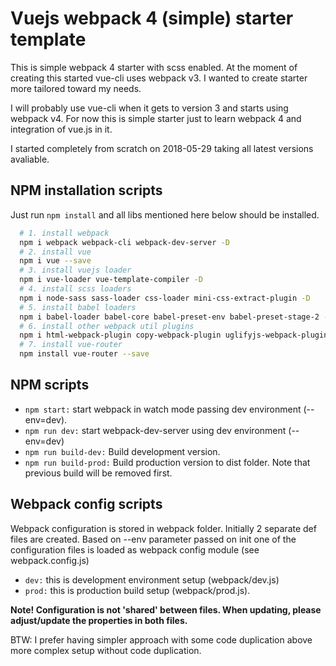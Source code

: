 # Vuejs webpack 4 (simple) starter template

This is simple webpack 4 starter with scss enabled. At the moment of creating this started vue-cli uses webpack v3. I wanted to create starter more tailored toward my needs.

I will probably use vue-cli when it gets to version 3 and starts using webpack v4. For now this is simple starter just to learn webpack 4 and integration of vue.js in it.

I started completely from scratch on 2018-05-29 taking all latest versions avaliable.

## NPM installation scripts

Just run `npm install` and all libs mentioned here below should be installed.

```bash
  # 1. install webpack
  npm i webpack webpack-cli webpack-dev-server -D
  # 2. install vue
  npm i vue --save
  # 3. install vuejs loader
  npm i vue-loader vue-template-compiler -D
  # 4. install scss loaders
  npm i node-sass sass-loader css-loader mini-css-extract-plugin -D
  # 5. install babel loaders
  npm i babel-loader babel-core babel-preset-env babel-preset-stage-2 -D
  # 6. install other webpack util plugins
  npm i html-webpack-plugin copy-webpack-plugin uglifyjs-webpack-plugin clean-webpack-plugin file-loader url-loader -D
  # 7. install vue-router
  npm install vue-router --save
```

## NPM scripts

- `npm start:` start webpack in watch mode passing dev environment (--env=dev).
- `npm run dev:` start webpack-dev-server using dev environment (--env=dev)
- `npm run build-dev:` Build development version.
- `npm run build-prod:` Build production version to dist folder. Note that previous build will be removed first.

## Webpack config scripts

Webpack configuration is stored in webpack folder. Initially 2 separate def files are created. Based on --env parameter passed on init one of the configuration files is loaded as webpack config module (see webpack.config.js)

- `dev:` this is development environment setup (webpack/dev.js)
- `prod:` this is production build setup (webpack/prod.js).

**Note! Configuration is not 'shared' between files. When updating, please adjust/update the properties in both files.**

BTW: I prefer having simpler approach with some code duplication above more complex setup without code duplication.
